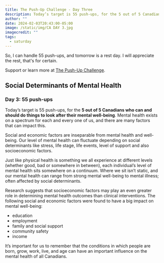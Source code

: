 ```yaml
---
title: The Push-Up Challenge - Day Three
description: Today’s target is 55 push-ups, for the 5 out of 5 Canadians who can and should do things to look after their mental wellbeing.
author: ""
date: 2024-02-03T20:43:00-05:00
image: /static/img/CA DAY 3.jpg
imagecredit: ""
tags:
  - saturday
---
```

So, I can handle 55 push-ups, and tomorrow is a rest day. I will appreciate the rest, that's for certain.

Support or learn more at [The Push-Up Challenge](https://www.thepushupchallenge.ca/fundraiser/peterrandazzo/the-push-up-challenge).


## Social Determinants of Mental Health
### Day 3: 55 push-ups

Today’s target is 55 push-ups, for the **5 out of 5 Canadians who can and should do things to look after their mental well-being**. Mental health exists on a spectrum for each and every one of us, and there are many factors that can impact this. 

Social and economic factors are inseparable from mental health and well-being. Our level of mental health can fluctuate depending on social determinants like stress, life stage, life events, level of support and also socioeconomic factors. 
 
Just like physical health is something we all experience at different levels (whether good, bad or somewhere in between), each individual’s level of mental health sits somewhere on a continuum. Where we sit isn’t static, and our mental health can range from strong mental well-being to mental illness; often affected by social determinants. 
 
Research suggests that socioeconomic factors may play an even greater role in determining mental health outcomes than clinical interventions. The following social and economic factors were found to have a big impact on mental well-being: 
 
- education 
- employment 
- family and social support 
- community safety 
- income 

It’s important for us to remember that the conditions in which people are born, grow, work, live, and age can have an important influence on the mental health of all Canadians.
